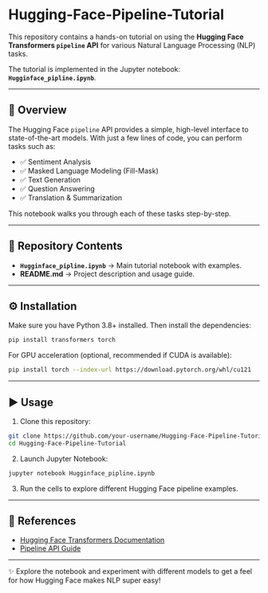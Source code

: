# Hugging-Face-Pipeline-Tutorial

This repository contains a hands-on tutorial on using the **Hugging Face Transformers `pipeline` API** for various Natural Language Processing (NLP) tasks.  

The tutorial is implemented in the Jupyter notebook: **`Hugginface_pipline.ipynb`**.

---

## 📌 Overview
The Hugging Face `pipeline` API provides a simple, high-level interface to state-of-the-art models. With just a few lines of code, you can perform tasks such as:

- ✅ Sentiment Analysis  
- ✅ Masked Language Modeling (Fill-Mask)  
- ✅ Text Generation  
- ✅ Question Answering  
- ✅ Translation & Summarization  

This notebook walks you through each of these tasks step-by-step.

---

## 📂 Repository Contents
- **`Hugginface_pipline.ipynb`** → Main tutorial notebook with examples.  
- **README.md** → Project description and usage guide.  

---

## ⚙️ Installation

Make sure you have Python 3.8+ installed. Then install the dependencies:

```bash
pip install transformers torch
```

For GPU acceleration (optional, recommended if CUDA is available):

```bash
pip install torch --index-url https://download.pytorch.org/whl/cu121
```

---

## ▶️ Usage

1. Clone this repository:

```bash
git clone https://github.com/your-username/Hugging-Face-Pipeline-Tutorial.git
cd Hugging-Face-Pipeline-Tutorial
```

2. Launch Jupyter Notebook:

```bash
jupyter notebook Hugginface_pipline.ipynb
```

3. Run the cells to explore different Hugging Face pipeline examples.

---

## 📖 References
- [Hugging Face Transformers Documentation](https://huggingface.co/docs/transformers)  
- [Pipeline API Guide](https://huggingface.co/docs/transformers/main_classes/pipelines)  

---

✨ Explore the notebook and experiment with different models to get a feel for how Hugging Face makes NLP super easy!  
